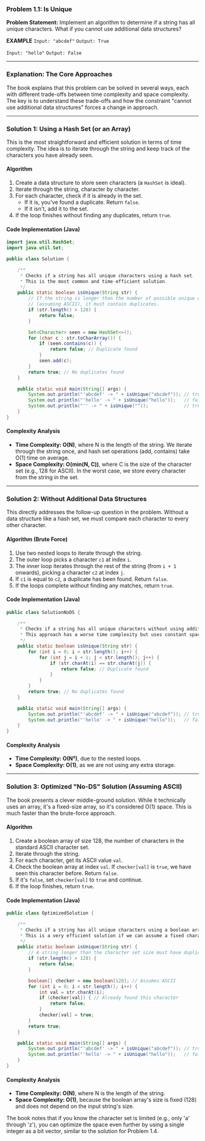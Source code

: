 ### **Problem 1.1: Is Unique**

**Problem Statement:** Implement an algorithm to determine if a string has all unique characters. What if you cannot use additional data structures?

**EXAMPLE**
`Input: "abcdef"`
`Output: True`

`Input: "hello"`
`Output: False`

---

### **Explanation: The Core Approaches**

The book explains that this problem can be solved in several ways, each with different trade-offs between time complexity and space complexity. The key is to understand these trade-offs and how the constraint "cannot use additional data structures" forces a change in approach.

---

### **Solution 1: Using a Hash Set (or an Array)**

This is the most straightforward and efficient solution in terms of time complexity. The idea is to iterate through the string and keep track of the characters you have already seen.

#### **Algorithm**
1.  Create a data structure to store seen characters (a `HashSet` is ideal).
2.  Iterate through the string, character by character.
3.  For each character, check if it is already in the set.
    *   If it is, you've found a duplicate. Return `false`.
    *   If it isn't, add it to the set.
4.  If the loop finishes without finding any duplicates, return `true`.

#### **Code Implementation (Java)**

```java
import java.util.HashSet;
import java.util.Set;

public class Solution {

    /**
     * Checks if a string has all unique characters using a hash set.
     * This is the most common and time-efficient solution.
     */
    public static boolean isUnique(String str) {
        // If the string is longer than the number of possible unique characters
        // (assuming ASCII), it must contain duplicates.
        if (str.length() > 128) {
            return false;
        }

        Set<Character> seen = new HashSet<>();
        for (char c : str.toCharArray()) {
            if (seen.contains(c)) {
                return false; // Duplicate found
            }
            seen.add(c);
        }
        return true; // No duplicates found
    }

    public static void main(String[] args) {
        System.out.println("'abcdef' -> " + isUnique("abcdef")); // true
        System.out.println("'hello' -> " + isUnique("hello"));   // false
        System.out.println("'' -> " + isUnique(""));             // true
    }
}
```

#### **Complexity Analysis**
*   **Time Complexity: O(N)**, where N is the length of the string. We iterate through the string once, and hash set operations (add, contains) take O(1) time on average.
*   **Space Complexity: O(min(N, C))**, where C is the size of the character set (e.g., 128 for ASCII). In the worst case, we store every character from the string in the set.

---

### **Solution 2: Without Additional Data Structures**

This directly addresses the follow-up question in the problem. Without a data structure like a hash set, we must compare each character to every other character.

#### **Algorithm (Brute Force)**
1.  Use two nested loops to iterate through the string.
2.  The outer loop picks a character `c1` at index `i`.
3.  The inner loop iterates through the rest of the string (from `i + 1` onwards), picking a character `c2` at index `j`.
4.  If `c1` is equal to `c2`, a duplicate has been found. Return `false`.
5.  If the loops complete without finding any matches, return `true`.

#### **Code Implementation (Java)**

```java
public class SolutionNoDS {

    /**
     * Checks if a string has all unique characters without using additional data structures.
     * This approach has a worse time complexity but uses constant space.
     */
    public static boolean isUnique(String str) {
        for (int i = 0; i < str.length(); i++) {
            for (int j = i + 1; j < str.length(); j++) {
                if (str.charAt(i) == str.charAt(j)) {
                    return false; // Duplicate found
                }
            }
        }
        return true; // No duplicates found
    }

    public static void main(String[] args) {
        System.out.println("'abcdef' -> " + isUnique("abcdef")); // true
        System.out.println("'hello' -> " + isUnique("hello"));   // false
    }
}
```

#### **Complexity Analysis**
*   **Time Complexity: O(N²)**, due to the nested loops.
*   **Space Complexity: O(1)**, as we are not using any extra storage.

---

### **Solution 3: Optimized "No-DS" Solution (Assuming ASCII)**

The book presents a clever middle-ground solution. While it technically uses an array, it's a fixed-size array, so it's considered O(1) space. This is much faster than the brute-force approach.

#### **Algorithm**
1.  Create a boolean array of size 128, the number of characters in the standard ASCII character set.
2.  Iterate through the string.
3.  For each character, get its ASCII value `val`.
4.  Check the boolean array at index `val`. If `checker[val]` is `true`, we have seen this character before. Return `false`.
5.  If it's `false`, set `checker[val]` to `true` and continue.
6.  If the loop finishes, return `true`.

#### **Code Implementation (Java)**

```java
public class OptimizedSolution {

    /**
     * Checks if a string has all unique characters using a boolean array.
     * This is a very efficient solution if we can assume a fixed character set (like ASCII).
     */
    public static boolean isUnique(String str) {
        // A string longer than the character set size must have duplicates.
        if (str.length() > 128) {
            return false;
        }

        boolean[] checker = new boolean[128]; // Assumes ASCII
        for (int i = 0; i < str.length(); i++) {
            int val = str.charAt(i);
            if (checker[val]) { // Already found this character
                return false;
            }
            checker[val] = true;
        }
        return true;
    }

    public static void main(String[] args) {
        System.out.println("'abcdef' -> " + isUnique("abcdef")); // true
        System.out.println("'hello' -> " + isUnique("hello"));   // false
    }
}
```

#### **Complexity Analysis**
*   **Time Complexity: O(N)**, where N is the length of the string.
*   **Space Complexity: O(1)**, because the boolean array's size is fixed (128) and does not depend on the input string's size.

The book notes that if you know the character set is limited (e.g., only 'a' through 'z'), you can optimize the space even further by using a single integer as a bit vector, similar to the solution for Problem 1.4.